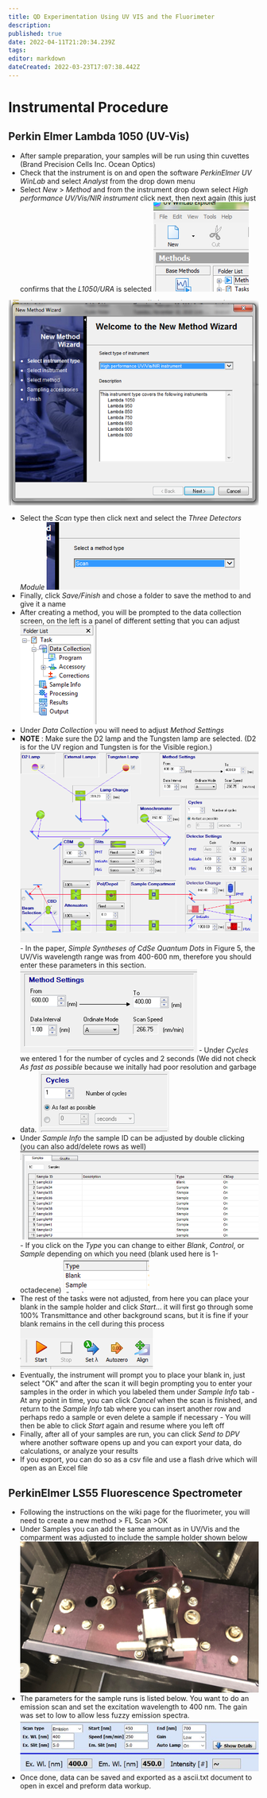 ```yaml
---
title: QD Experimentation Using UV VIS and the Fluorimeter
description: 
published: true
date: 2022-04-11T21:20:34.239Z
tags: 
editor: markdown
dateCreated: 2022-03-23T17:07:38.442Z
---
```


# Instrumental Procedure
## Perkin Elmer Lambda 1050 (UV-Vis)
- After sample preparation, your samples will be run using thin cuvettes (Brand Precision Cells Inc. Ocean Optics)
- Check that the instrument is on and open the software *PerkinElmer UV WinLab* and select *Analyst* from the drop down menu
- Select *New* > *Method* and from the instrument drop down select *High performance UV/Vis/NIR instrument* click next, then next again (this just confirms that the *L1050/URA* is selected
![new_method.png](/qdexp/new_method.png)

![hp.png](/qdexp/hp.png)
- Select the *Scan* type then click next and select the *Three Detectors Module*
![scan.png](/qdexp/scan.png)
- Finally, click *Save/Finish* and chose a folder to save the method to and give it a name
- After creating a method, you will be prompted to the data collection screen, on the left is a panel of different setting that you can adjust
![parameters.png](/qdexp/parameters.png)
- Under *Data Collection* you will need to adjust *Method Settings*
- **NOTE** : Make sure the D2 lamp and the Tungsten lamp are selected. (D2 is for the UV region and Tungsten is for the Visible region.)
![params_overall.png](/qdexp/params_overall.png)
       - In the paper, *Simple Syntheses of CdSe Quantum Dots* in Figure 5, the UV/Vis wavelength range was from 400-600 nm, therefore you should enter these parameters in this section.
       ![method.png](/qdexp/method.png)
       - Under *Cycles* we entered 1 for the number of cycles and 2 seconds (We did not check *As fast as possible* because we initally had poor resolution and garbage data.
       ![cycle.png](/qdexp/cycle.png)
- Under *Sample Info* the sample ID can be adjusted by double clicking (you can also add/delete rows as well)
![samples.png](/qdexp/samples.png)
       - If you click on the *Type* you can change to either *Blank*, *Control*, or *Sample* depending on which you need (blank used here is 1-octadecene)
       ![type_of_sample.png](/qdexp/type_of_sample.png)
- The rest of the tasks were not adjusted, from here you can place your blank in the sample holder and click *Start*... it will first go through some 100% Transmittance and other background scans, but it is fine if your blank remains in the cell during this process
![start.png](/qdexp/start.png)
- Eventually, the instrument will prompt you to place your blank in, just select "OK" and after the scan it will begin prompting you to enter your samples in the order in which you labeled them under *Sample Info* tab
       - At any point in time, you can click *Cancel* when the scan is finished, and return to the *Sample Info* tab where you can insert another row and perhaps redo a sample or even delete a sample if necessary
       - You will then be able to click *Start* again and resume where you left off
- Finally, after all of your samples are run, you can click *Send to DPV* where another software opens up and you can export your data, do calculations, or analyze your results
- If you export, you can do so as a csv file and use a flash drive which will open as an Excel file
## PerkinElmer LS55 Fluorescence Spectrometer
- Following the instructions on the wiki page for the fluorimeter, you will need to create a new method > FL Scan >OK
- Under Samples you can add the same amount as in UV/Vis and the comparment was adjusted to include the sample holder shown below
![detector.jpg](/qdexp/detector.jpg)
- The parameters for the sample runs is listed below. You want to do an emission scan and set the excitation wavelength to 400 nm. The gain was set to low to allow less fuzzy emission spectra. 
![hce.jpg](/qdexp/hce.jpg)
- Once done, data can be saved and exported as a ascii.txt document to open in excel and preform data workup.